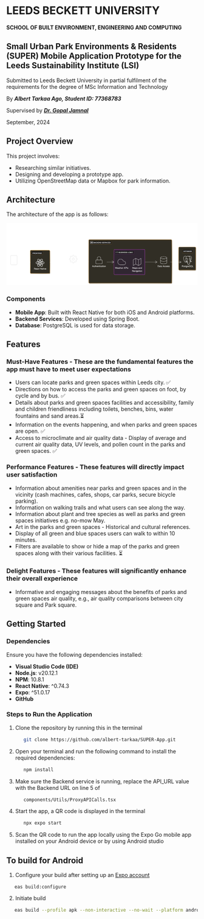 # LEEDS BECKETT UNIVERSITY
**SCHOOL OF BUILT ENVIRONMENT, ENGINEERING AND COMPUTING**


## Small Urban Park Environments &amp; Residents (SUPER) Mobile Application Prototype for the Leeds Sustainability Institute (LSI)

Submitted to Leeds Beckett University in partial fulfilment of the requirements for the degree of MSc Information and Technology 

By ***Albert Tarkaa Ago, Student ID: 77368783***

Supervised by ***[Dr. Gopal Jamnal](https://www.leedsbeckett.ac.uk/staff/dr-gopal-jamnal)***

September, 2024


## Project Overview

This project involves:
- Researching similar initiatives.
- Designing and developing a prototype app.
- Utilizing OpenStreetMap data or Mapbox for park information.

## Architecture

The architecture of the app is as follows:

![Architecture Diagram](AD.png)

### Components

- **Mobile App**: Built with React Native for both iOS and Android platforms.
- **Backend Services**: Developed using Spring Boot.
- **Database**: PostgreSQL is used for data storage.

## Features

### Must-Have Features - These are the fundamental features the app must have to meet user expectations

- Users can locate parks and green spaces within Leeds city. &#9989;
- Directions on how to access the parks and green spaces on foot, by cycle and by bus. &#9989;
- Details about parks and green spaces facilities and accessibility, family and children friendliness including toilets, benches, bins, water fountains and sand areas.&#9203;
- Information on the events happening, and when parks and green spaces are open. &#9989;
- Access to microclimate and air quality data - Display of average and current air quality data, UV levels, and pollen count in the parks and green spaces. &#9989;

### Performance Features - These features will directly impact user satisfaction

- Information about amenities near parks and green spaces and in the vicinity (cash machines, cafes, shops, car parks, secure bicycle parking).
- Information on walking trails and what users can see along the way.
- Information about plant and tree species as well as parks and green spaces initiatives e.g. no-mow May.
- Art in the parks and green spaces - Historical and cultural references.
- Display of all green and blue spaces users can walk to within 10 minutes.
- Filters are available to show or hide a map of the parks and green spaces along with their various facilities. &#9203;

### Delight Features - These features will significantly enhance their overall experience
 
- Informative and engaging messages about the benefits of parks and green spaces air quality, e.g., air quality comparisons between city square and Park square.


## Getting Started

### Dependencies

Ensure you have the following dependencies installed:

- **Visual Studio Code (IDE)**
- **Node.js**: v20.12.1
- **NPM**: 10.8.1
- **React Native**: ^0.74.3
- **Expo**: ^51.0.17
- **GitHub**

### Steps to Run the Application


1. Clone the repository by running this in the terminal

   ```bash
      git clone https://github.com/albert-tarkaa/SUPER-App.git
   ```
2. Open your terminal and run the following command to install the required dependencies:

   ```bash
      npm install
   ```

3. Make sure the Backend service is running, replace the API_URL value with the Backend URL on line 5 of 

   ```bash
      components/Utils/ProxyAPICalls.tsx
   ```

4. Start the app, a QR code is displayed in the terminal

   ```bash
      npx expo start
   ```
5. Scan the QR code to run the app locally using the Expo Go mobile app installed on your Android device or by using Android studio


## To build for Android

1. Configure your build after setting up an [Expo account](https://expo.dev/)

```
   eas build:configure
```

2. Initiate build
```bash
   eas build --profile apk --non-interactive --no-wait --platform android
```
